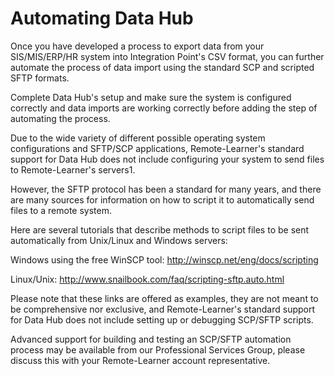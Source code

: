 # Automating Data Hub

Once you have developed a process to export data from your SIS/MIS/ERP/HR system into Integration Point's CSV format, you can further automate the process of data import using the standard SCP and scripted SFTP formats.

Complete Data Hub's setup and make sure the system is configured correctly and data imports are working correctly before adding the step of automating the process.

Due to the wide variety of different possible operating system configurations and SFTP/SCP applications, Remote-Learner's standard support for Data Hub does not include configuring your system to send files to Remote-Learner's servers1.

However, the SFTP protocol has been a standard for many years, and there are many sources for information on how to script it to automatically send files to a remote system.

Here are several tutorials that describe methods to script files to be sent automatically from Unix/Linux and Windows servers:

Windows using the free WinSCP tool:
http://winscp.net/eng/docs/scripting

Linux/Unix:
http://www.snailbook.com/faq/scripting-sftp.auto.html

Please note that these links are offered as examples, they are not meant to be comprehensive nor exclusive, and Remote-Learner's standard support for Data Hub does not include setting up or debugging SCP/SFTP scripts.

Advanced support for building and testing an SCP/SFTP automation process may be available from our Professional Services Group, please discuss this with your Remote-Learner account representative.
